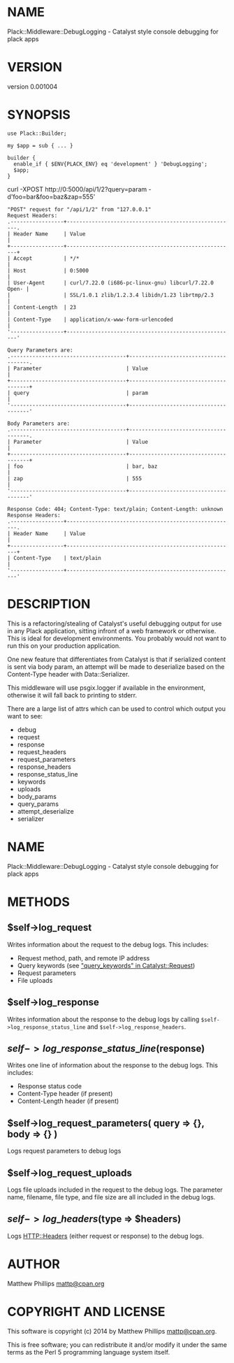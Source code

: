 # NAME

Plack::Middleware::DebugLogging - Catalyst style console debugging for plack apps

# VERSION

version 0.001004

# SYNOPSIS

    use Plack::Builder;

    my $app = sub { ... }

    builder {
      enable_if { $ENV{PLACK_ENV} eq 'development' } 'DebugLogging';
      $app;
    }

curl -XPOST http://0:5000/api/1/2?query=param -d'foo=bar&foo=baz&zap=555'

    "POST" request for "/api/1/2" from "127.0.0.1"
    Request Headers:
    .-----------------+------------------------------------------------------.
    | Header Name     | Value                                                |
    +-----------------+------------------------------------------------------+
    | Accept          | */*                                                  |
    | Host            | 0:5000                                               |
    | User-Agent      | curl/7.22.0 (i686-pc-linux-gnu) libcurl/7.22.0 Open- |
    |                 | SSL/1.0.1 zlib/1.2.3.4 libidn/1.23 librtmp/2.3       |
    | Content-Length  | 23                                                   |
    | Content-Type    | application/x-www-form-urlencoded                    |
    '-----------------+------------------------------------------------------'

    Query Parameters are:
    .-------------------------------------+--------------------------------------.
    | Parameter                           | Value                                |
    +-------------------------------------+--------------------------------------+
    | query                               | param                                |
    '-------------------------------------+--------------------------------------'

    Body Parameters are:
    .-------------------------------------+--------------------------------------.
    | Parameter                           | Value                                |
    +-------------------------------------+--------------------------------------+
    | foo                                 | bar, baz                             |
    | zap                                 | 555                                  |
    '-------------------------------------+--------------------------------------'

    Response Code: 404; Content-Type: text/plain; Content-Length: unknown
    Response Headers:
    .-----------------+------------------------------------------------------.
    | Header Name     | Value                                                |
    +-----------------+------------------------------------------------------+
    | Content-Type    | text/plain                                           |
    '-----------------+------------------------------------------------------'

# DESCRIPTION

This is a refactoring/stealing of Catalyst's useful debugging output for use in
any Plack application, sitting infront of a web framework or otherwise. This is
ideal for development environments. You probably would not want to run this on
your production application.

One new feature that differentiates from Catalyst is that if serialized content
is sent via body param, an attempt will be made to deserialize based on the
Content-Type header with Data::Serializer.

This middleware will use psgix.logger if available in the environment,
otherwise it will fall back to printing to stderr.

There are a large list of attrs which can be used to control which
output you want to see:

- debug
- request
- response
- request\_headers
- request\_parameters
- response\_headers
- response\_status\_line
- keywords
- uploads
- body\_params
- query\_params
- attempt\_deserialize
- serializer

# NAME

Plack::Middleware::DebugLogging - Catalyst style console debugging for plack apps

# METHODS

## $self->log\_request

Writes information about the request to the debug logs.  This includes:

- Request method, path, and remote IP address
- Query keywords (see ["query\_keywords" in Catalyst::Request](http://search.cpan.org/perldoc?Catalyst::Request#query\_keywords))
- Request parameters
- File uploads

## $self->log\_response

Writes information about the response to the debug logs by calling
`$self->log_response_status_line` and `$self->log_response_headers`.

## $self->log\_response\_status\_line($response)

Writes one line of information about the response to the debug logs.  This includes:

- Response status code
- Content-Type header (if present)
- Content-Length header (if present)

## $self->log\_request\_parameters( query => {}, body => {} )

Logs request parameters to debug logs

## $self->log\_request\_uploads

Logs file uploads included in the request to the debug logs.
The parameter name, filename, file type, and file size are all included in
the debug logs.

## $self->log\_headers($type => $headers)

Logs [HTTP::Headers](http://search.cpan.org/perldoc?HTTP::Headers) (either request or response) to the debug logs.

# AUTHOR

Matthew Phillips <mattp@cpan.org>

# COPYRIGHT AND LICENSE

This software is copyright (c) 2014 by Matthew Phillips <mattp@cpan.org>.

This is free software; you can redistribute it and/or modify it under
the same terms as the Perl 5 programming language system itself.
